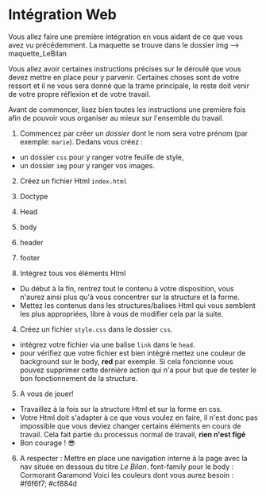 # Intégration Web

Vous allez faire une première intégration en vous aidant de ce que vous avez vu précédemment. La maquette se trouve dans le dossier img --> maquette_LeBilan

Vous allez avoir certaines instructions précises sur le déroulé que vous devez mettre en place pour y parvenir. Certaines choses sont de votre ressort et il ne vous sera donné que la trame principale, le reste doit venir de votre propre réflexion et de votre travail.

Avant de commencer, lisez bien toutes les instructions une première fois afin de pouvoir vous organiser au mieux sur l'ensemble du travail.

1. Commencez par créer un _dossier_ dont le nom sera votre prénom (par exemple: `marie`). Dedans vous créez :
 * un dossier `css` pour y ranger votre feuille de style,
 * un dossier `img` pour y ranger vos images.

2. Créez un fichier Html `index.html`
  1. Doctype
  2. Head
  3. body
  4. header
  5. footer

3. Intégrez tous vos éléments Html
  * Du début à la fin, rentrez tout le contenu à votre disposition, vous n'aurez ainsi plus qu'à vous concentrer sur la structure et la forme.
  * Mettez les contenus dans les structures/balises Html qui vous semblent les plus appropriées, libre à vous de modifier cela par la suite.

4. Créez un fichier `style.css` dans le dossier `css`.
  * intégrez votre fichier via une balise `link` dans le `head`.
  * pour vérifiez que votre fichier est bien intégré mettez une couleur de background sur le body, **red** par exemple. Si cela foncionne vous pouvez supprimer cette dernière action qui n'a pour but que de tester le bon fonctionnement de la structure.

5. A vous de jouer!
  * Travaillez à la fois sur la structure Html et sur la forme en css.
  * Votre Html doit s'adapter à ce que vous voulez en faire, il n'est donc pas impossible que vous deviez changer certains éléments en cours de travail. Cela fait partie du processus normal de travail, **rien n'est figé**
  * Bon courage ! :sunglasses:

6. A respecter :
  Mettre en place une navigation interne à la page avec la nav située en dessous du titre *Le Bilan*.
  font-family pour le body : Cormorant Garamond
  Voici les couleurs dont vous aurez besoin : #f6f6f7; #cf884d
  


 

